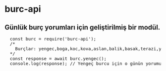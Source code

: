 # burc-api

## Günlük burç yorumları için geliştirilmiş bir modül.

<pre lang="js">
  const burc = require('burc-api');
  /*
    Burçlar: yengec,boga,koc,kova,aslan,balik,basak,terazi,yay,oglak,ikizler.
  */
  const response = await burc.yengec();
  console.log(response); // Yengeç burcu için o günün yorumu.
</pre>
